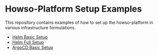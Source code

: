 # Howso-Platform Setup Examples

This repository contains examples of how to set up the howso-platform in various infrastructure formulations.

- [Helm Basic Setup](helm-basic/README.md)
- [Helm Full Setup](helm-full/README.md)
- [ArgoCD Basic Setup](argocd-basic/README.md)
